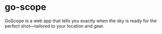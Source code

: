 # go-scope
GoScope is a web app that tells you exactly when the sky is ready for the perfect shot—tailored to your location and gear.
